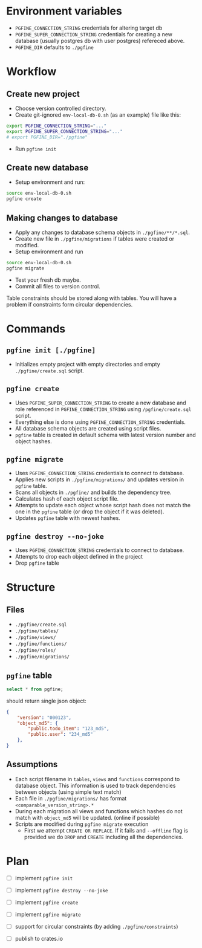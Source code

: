 

# Environment variables

- `PGFINE_CONNECTION_STRING` credentials for altering target db
- `PGFINE_SUPER_CONNECTION_STRING` credentials for creating a new database (usually postgres db with user postgres) refereced above.
- `PGFINE_DIR` defaults to `./pgfine`


# Workflow

## Create new project

- Choose version controlled directory.
- Create git-ignored `env-local-db-0.sh` (as an example) file like this:

```bash
export PGFINE_CONNECTION_STRING="..."
export PGFINE_SUPER_CONNECTION_STRING="..."
# export PGFINE_DIR="./pgfine"
```
- Run `pgfine init`


## Create new database


- Setup environment and run:

```bash
source env-local-db-0.sh
pgfine create
```


## Making changes to database

- Apply any changes to database schema objects in `./pgfine/**/*.sql`.
- Create new file in `./pgfine/migrations` if tables were created or modified.
- Setup environment and run 
```bash
source env-local-db-0.sh
pgfine migrate
```

- Test your fresh db maybe.
- Commit all files to version control.


Table constraints should be stored along with tables. You will have a problem if constraints form circular dependencies.

# Commands

## `pgfine init [./pgfine]`

- Initializes empty project with empty directories and empty `./pgfine/create.sql` script.
  

## `pgfine create`

- Uses `PGFINE_SUPER_CONNECTION_STRING` to create a new database and role referenced in `PGFINE_CONNECTION_STRING` using `/pgfine/create.sql` script.
- Everything else is done using `PGFINE_CONNECTION_STRING` credentials.
- All database schema objects are created using script files.
- `pgfine` table is created in default schema with latest version number and object hashes.


## `pgfine migrate`

- Uses `PGFINE_CONNECTION_STRING` credentials to connect to database.
- Applies new scripts in `./pgfine/migrations/` and updates version in `pgfine` table.
- Scans all objects in `./pgfine/` and builds the dependency tree.
- Calculates hash of each object script file.
- Attempts to update each object whose script hash does not match the one in the `pgfine` table (or drop the object if it was deleted).
- Updates `pgfine` table with newest hashes.


## `pgfine destroy --no-joke`

- Uses `PGFINE_CONNECTION_STRING` credentials to connect to database.
- Attempts to drop each object defined in the project
- Drop `pgfine` table


# Structure

## Files
- `./pgfine/create.sql`
- `./pgfine/tables/`
- `./pgfine/views/`
- `./pgfine/functions/`
- `./pgfine/roles/`
- `./pgfine/migrations/`

## `pgfine` table

```sql
select * from pgfine;
```

should return single json object:

```json
{
    "version": "000123",
    "object_md5": {
        "public.todo_item": "123_md5",
        "public.user": "234_md5"
    },
}
```

## Assumptions

- Each script filename in `tables`, `views` and `functions` correspond to database object. This information is used to track dependencies between objects (using simple text match)
- Each file in `./pgfine/migrations/` has format `<comparable_version_string>.*`
- During each migration all views and functions which hashes do not match with `object_md5` will be updated. (online if possible)
- Scripts are modified during `pgfine migrate` execution
  - First we attempt `CREATE OR REPLACE`. If it fails and `--offline` flag is provided we do `DROP` and `CREATE` including all the dependencies.



# Plan

- [ ] implement `pgfine init`
- [ ] implement `pgfine destroy --no-joke`
- [ ] implement `pgfine create`
- [ ] implement `pgfine migrate`
- [ ] support for circular constraints (by adding `./pgfine/constraints`)
- [ ] publish to crates.io

